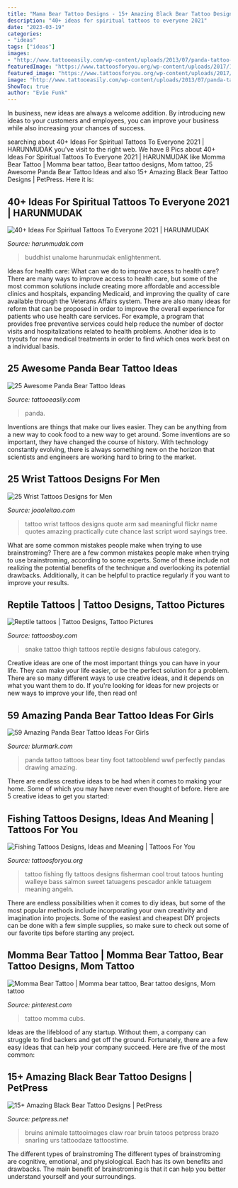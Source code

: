 ```yaml
---
title: "Mama Bear Tattoo Designs - 15+ Amazing Black Bear Tattoo Designs"
description: "40+ ideas for spiritual tattoos to everyone 2021"
date: "2023-03-19"
categories:
- "ideas"
tags: ["ideas"]
images:
- "http://www.tattooeasily.com/wp-content/uploads/2013/07/panda-tattoo-14.jpg"
featuredImage: "https://www.tattoosforyou.org/wp-content/uploads/2017/12/Fishing-Tattoo-Photos.jpg"
featured_image: "https://www.tattoosforyou.org/wp-content/uploads/2017/12/Fishing-Tattoo-Photos.jpg"
image: "http://www.tattooeasily.com/wp-content/uploads/2013/07/panda-tattoo-14.jpg"
ShowToc: true
author: "Evie Funk"
---
```



In business, new ideas are always a welcome addition. By introducing new ideas to your customers and employees, you can improve your business while also increasing your chances of success.

	

		
searching about 40+ Ideas For Spiritual Tattoos To Everyone 2021 | HARUNMUDAK you've visit to the right web. We have 8 Pics about 40+ Ideas For Spiritual Tattoos To Everyone 2021 | HARUNMUDAK like Momma Bear Tattoo | Momma bear tattoo, Bear tattoo designs, Mom tattoo, 25 Awesome Panda Bear Tattoo Ideas and also 15+ Amazing Black Bear Tattoo Designs | PetPress. Here it is:
		
    
## 40+ Ideas For Spiritual Tattoos To Everyone 2021 | HARUNMUDAK

<img loading=lazy src="https://www.harunmudak.com/wp-content/uploads/2020/12/spiritual-tattoos-23-1152x1536.jpg" onerror="this.onerror=null;this.src='https://tse4.mm.bing.net/th?id=OIP.K8jynnELtW_geg6xLH7xdgHaJ4&amp;pid=15.1';" alt="40+ Ideas For Spiritual Tattoos To Everyone 2021 | HARUNMUDAK">

_Source: harunmudak.com_

>buddhist unalome harunmudak enlightenment. 

	

Ideas for health care: What can we do to improve access to health care?
There are many ways to improve access to health care, but some of the most common solutions include creating more affordable and accessible clinics and hospitals, expanding Medicaid, and improving the quality of care available through the Veterans Affairs system. There are also many ideas for reform that can be proposed in order to improve the overall experience for patients who use health care services. For example, a program that provides free preventive services could help reduce the number of doctor visits and hospitalizations related to health problems. Another idea is to tryouts for new medical treatments in order to find which ones work best on a individual basis.

    
## 25 Awesome Panda Bear Tattoo Ideas

<img loading=lazy src="http://www.tattooeasily.com/wp-content/uploads/2013/07/panda-tattoo-14.jpg" onerror="this.onerror=null;this.src='https://tse2.mm.bing.net/th?id=OIP.XE7_qreG432reLTNGpjJ4gHaKL&amp;pid=15.1';" alt="25 Awesome Panda Bear Tattoo Ideas">

_Source: tattooeasily.com_

>panda. 

	

Inventions are things that make our lives easier. They can be anything from a new way to cook food to a new way to get around. Some inventions are so important, they have changed the course of history. With technology constantly evolving, there is always something new on the horizon that scientists and engineers are working hard to bring to the market.

    
## 25 Wrist Tattoos Designs For Men

<img loading=lazy src="https://www.joaoleitao.com/tattoo-name/wp-content/uploads/wrist-arm-tattoo-ideas-script.jpg" onerror="this.onerror=null;this.src='https://tse3.mm.bing.net/th?id=OIP.BH7Ivtv-Ug8M7JfVD3kYZwHaLJ&amp;pid=15.1';" alt="25 Wrist Tattoos Designs for Men">

_Source: joaoleitao.com_

>tattoo wrist tattoos designs quote arm sad meaningful flickr name quotes amazing practically cute chance last script word sayings tree. 

	

What are some common mistakes people make when trying to use brainstroming?
There are a few common mistakes people make when trying to use brainstroming, according to some experts. Some of these include not realizing the potential benefits of the technique and overlooking its potential drawbacks. Additionally, it can be helpful to practice regularly if you want to improve your results.

    
## Reptile Tattoos | Tattoo Designs, Tattoo Pictures

<img loading=lazy src="http://www.tattoosboy.com/wp-content/uploads/2016/02/Snake-Tattoo-Design-On-Thigh-TB12292.jpg" onerror="this.onerror=null;this.src='https://tse4.mm.bing.net/th?id=OIP.EperpsNsLpt9WYJbpAFX2QHaL8&amp;pid=15.1';" alt="Reptile tattoos | Tattoo Designs, Tattoo Pictures">

_Source: tattoosboy.com_

>snake tattoo thigh tattoos reptile designs fabulous category. 

	

Creative ideas are one of the most important things you can have in your life. They can make your life easier, or be the perfect solution for a problem. There are so many different ways to use creative ideas, and it depends on what you want them to do. If you're looking for ideas for new projects or new ways to improve your life, then read on!

    
## 59 Amazing Panda Bear Tattoo Ideas For Girls

<img loading=lazy src="https://www.blurmark.com/wp-content/uploads/2017/04/Small-Panda-Bear-Tattoo-On-Foot.jpg" onerror="this.onerror=null;this.src='https://tse4.mm.bing.net/th?id=OIP.hQq9LYYa3reXT5UIxBc_0QHaHX&amp;pid=15.1';" alt="59 Amazing Panda Bear Tattoo Ideas For Girls">

_Source: blurmark.com_

>panda tattoo tattoos bear tiny foot tattooblend wwf perfectly pandas drawing amazing. 

	

There are endless creative ideas to be had when it comes to making your home. Some of which you may have never even thought of before. Here are 5 creative ideas to get you started:

    
## Fishing Tattoos Designs, Ideas And Meaning | Tattoos For You

<img loading=lazy src="https://www.tattoosforyou.org/wp-content/uploads/2017/12/Fishing-Tattoo-Photos.jpg" onerror="this.onerror=null;this.src='https://tse1.mm.bing.net/th?id=OIP.d3kYL3kWyrbipVTT6bMztQHaJ4&amp;pid=15.1';" alt="Fishing Tattoos Designs, Ideas and Meaning | Tattoos For You">

_Source: tattoosforyou.org_

>tattoo fishing fly tattoos designs fisherman cool trout tatoos hunting walleye bass salmon sweet tatuagens pescador ankle tatuagem meaning angeln. 

	

There are endless possibilities when it comes to diy ideas, but some of the most popular methods include incorporating your own creativity and imagination into projects. Some of the easiest and cheapest DIY projects can be done with a few simple supplies, so make sure to check out some of our favorite tips before starting any project.

    
## Momma Bear Tattoo | Momma Bear Tattoo, Bear Tattoo Designs, Mom Tattoo

<img loading=lazy src="https://i.pinimg.com/736x/ad/af/fd/adaffd15e03611ed50c8d0b78942f8f8.jpg" onerror="this.onerror=null;this.src='https://tse4.mm.bing.net/th?id=OIP.5_wbKBSD7eTsv6AdpTbMLQHaJ3&amp;pid=15.1';" alt="Momma Bear Tattoo | Momma bear tattoo, Bear tattoo designs, Mom tattoo">

_Source: pinterest.com_

>tattoo momma cubs. 

	

Ideas are the lifeblood of any startup. Without them, a company can struggle to find backers and get off the ground. Fortunately, there are a few easy ideas that can help your company succeed. Here are five of the most common: 

    
## 15+ Amazing Black Bear Tattoo Designs | PetPress

<img loading=lazy src="https://cdn.petpress.net/wp-content/uploads/2020/05/11234532/black-bear-tattoo-roar.jpg" onerror="this.onerror=null;this.src='https://tse4.mm.bing.net/th?id=OIP.fOORQ9OqTLdSj6ld02nimAAAAA&amp;pid=15.1';" alt="15+ Amazing Black Bear Tattoo Designs | PetPress">

_Source: petpress.net_

>bruins animale tattooimages claw roar bruin tatoos petpress brazo snarling urs tattoodaze tattoostime. 

	

The different types of brainstroming
The different types of brainstroming are cognitive, emotional, and physiological. Each has its own benefits and drawbacks. The main benefit of brainstroming is that it can help you better understand yourself and your surroundings.

